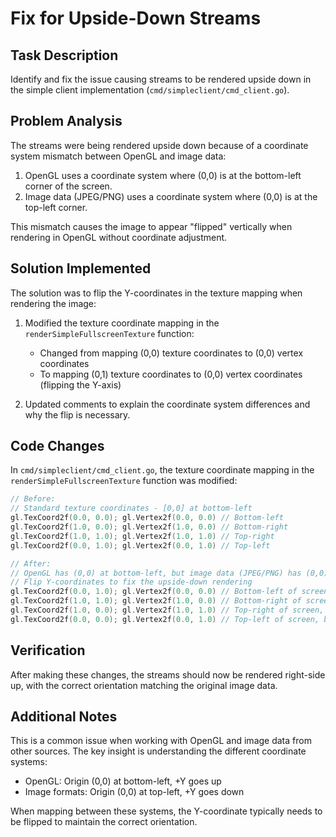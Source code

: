 # Fix for Upside-Down Streams

## Task Description
Identify and fix the issue causing streams to be rendered upside down in the simple client implementation (`cmd/simpleclient/cmd_client.go`).

## Problem Analysis
The streams were being rendered upside down because of a coordinate system mismatch between OpenGL and image data:

1. OpenGL uses a coordinate system where (0,0) is at the bottom-left corner of the screen.
2. Image data (JPEG/PNG) uses a coordinate system where (0,0) is at the top-left corner.

This mismatch causes the image to appear "flipped" vertically when rendering in OpenGL without coordinate adjustment.

## Solution Implemented
The solution was to flip the Y-coordinates in the texture mapping when rendering the image:

1. Modified the texture coordinate mapping in the `renderSimpleFullscreenTexture` function:
   - Changed from mapping (0,0) texture coordinates to (0,0) vertex coordinates
   - To mapping (0,1) texture coordinates to (0,0) vertex coordinates (flipping the Y-axis)

2. Updated comments to explain the coordinate system differences and why the flip is necessary.

## Code Changes

In `cmd/simpleclient/cmd_client.go`, the texture coordinate mapping in the `renderSimpleFullscreenTexture` function was modified:

```go
// Before:
// Standard texture coordinates - [0,0] at bottom-left
gl.TexCoord2f(0.0, 0.0); gl.Vertex2f(0.0, 0.0) // Bottom-left
gl.TexCoord2f(1.0, 0.0); gl.Vertex2f(1.0, 0.0) // Bottom-right
gl.TexCoord2f(1.0, 1.0); gl.Vertex2f(1.0, 1.0) // Top-right
gl.TexCoord2f(0.0, 1.0); gl.Vertex2f(0.0, 1.0) // Top-left

// After:
// OpenGL has (0,0) at bottom-left, but image data (JPEG/PNG) has (0,0) at top-left
// Flip Y-coordinates to fix the upside-down rendering
gl.TexCoord2f(0.0, 1.0); gl.Vertex2f(0.0, 0.0) // Bottom-left of screen, top-left of texture
gl.TexCoord2f(1.0, 1.0); gl.Vertex2f(1.0, 0.0) // Bottom-right of screen, top-right of texture
gl.TexCoord2f(1.0, 0.0); gl.Vertex2f(1.0, 1.0) // Top-right of screen, bottom-right of texture
gl.TexCoord2f(0.0, 0.0); gl.Vertex2f(0.0, 1.0) // Top-left of screen, bottom-left of texture
```

## Verification
After making these changes, the streams should now be rendered right-side up, with the correct orientation matching the original image data.

## Additional Notes
This is a common issue when working with OpenGL and image data from other sources. The key insight is understanding the different coordinate systems:

- OpenGL: Origin (0,0) at bottom-left, +Y goes up
- Image formats: Origin (0,0) at top-left, +Y goes down

When mapping between these systems, the Y-coordinate typically needs to be flipped to maintain the correct orientation.